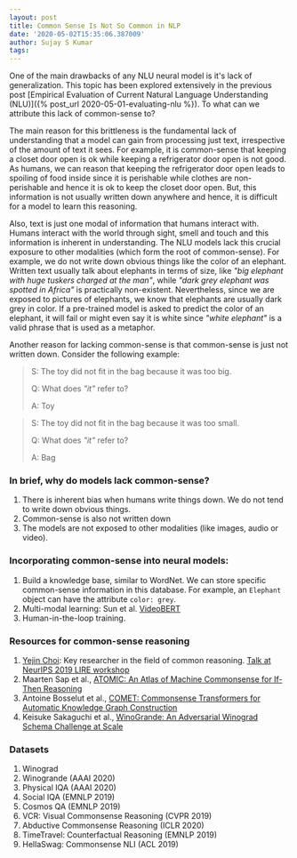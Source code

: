 ```yaml
---
layout: post
title: Common Sense Is Not So Common in NLP 
date: '2020-05-02T15:35:06.387009'
author: Sujay S Kumar
tags: 
---
```


One of the main drawbacks of any NLU neural model is it's lack of generalization. This topic has been explored extensively in the previous post [Empirical Evaluation of Current Natural Language Understanding (NLU)]({% post_url 2020-05-01-evaluating-nlu %}). To what can we attribute this lack of common-sense to?

The main reason for this brittleness is the fundamental lack of understanding that a model can gain from processing just text, irrespective of the amount of text it sees. For example, it is common-sense that keeping a closet door open is ok while keeping a refrigerator door open is not good. As humans, we can reason that keeping the refrigerator door open leads to spoiling of food inside since it is perishable while clothes are non-perishable and hence it is ok to keep the closet door open. But, this information is not usually written down anywhere and hence, it is difficult for a model to learn this reasoning.

Also, text is just one modal of information that humans interact with. Humans interact with the world through sight, smell and touch and this information is inherent in understanding. The NLU models lack this crucial exposure to other modalities (which form the root of common-sense). For example, we do not write down obvious things like the color of an elephant. Written text usually talk about elephants in terms of size, like *"big elephant with huge tuskers charged at the man"*, while *"dark grey elephant was spotted in Africa"* is practically non-existent. Nevertheless, since we are exposed to pictures of elephants, we know that elephants are usually dark grey in color. If a pre-trained model is asked to predict the color of an elephant, it will fail or might even say it is white since *"white elephant"* is a valid phrase that is used as a metaphor.

Another reason for lacking common-sense is that common-sense is just not written down. Consider the following example:

> S: The toy did not fit in the bag because it was too big. 
>
> Q: What does *"it"* refer to? 
>
> A: Toy

> S: The toy did not fit in the bag because it was too small.
>
> Q: What does *"it"* refer to?
>
> A: Bag

### In brief, why do models lack common-sense?

1. There is inherent bias when humans write things down. We do not tend to write down obvious things.
2. Common-sense is also not written down
3. The models are not exposed to other modalities (like images, audio or video).

### Incorporating common-sense into neural models:

1. Build a knowledge base, similar to WordNet. We can store specific common-sense information in this database. For example, an `Elephant` object can have the attribute `color: grey`.
2. Multi-modal learning: Sun et al. [VideoBERT](https://arxiv.org/pdf/1904.01766.pdf)
3. Human-in-the-loop training.

### Resources for common-sense reasoning

1. [Yejin Choi](https://homes.cs.washington.edu/~yejin/): Key researcher in the field of common reasoning. [Talk at NeurIPS 2019 LIRE workshop](https://drive.google.com/file/d/1-6YfnNDdbkXHoLVypfuHTqkUhjXjwgLW/view)
2. Maarten Sap et al., [ATOMIC: An Atlas of Machine Commonsense for If-Then Reasoning](http://arxiv.org/abs/1811.00146)
3. Antoine Bosselut et al., [COMET: Commonsense Transformers for Automatic Knowledge Graph Construction](http://arxiv.org/abs/1906.05317)
4. Keisuke Sakaguchi et al., [WinoGrande: An Adversarial Winograd Schema Challenge at Scale](http://arxiv.org/abs/1907.10641)

### Datasets

1. Winograd
2. Winogrande (AAAI 2020)
3. Physical IQA (AAAI 2020)
4. Social IQA (EMNLP 2019)
5. Cosmos QA (EMNLP 2019)
6. VCR: Visual Commonsense Reasoning (CVPR 2019)
7. Abductive Commonsense Reasoning (ICLR 2020)
8. TimeTravel: Counterfactual Reasoning (EMNLP 2019)
9. HellaSwag: Commonsense NLI (ACL 2019)
